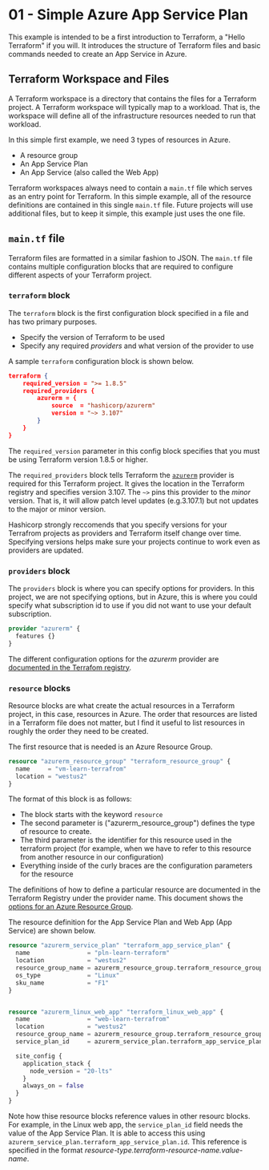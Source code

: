 # 01 - Simple Azure App Service Plan

This example is intended to be a first introduction to Terraform, a "Hello Terraform" if you will.  It introduces the structure of Terraform files and basic commands needed to create an App Service in Azure.

## Terraform Workspace and Files

A Terraform workspace is a directory that contains the files for a Terraform project.  A Terraform workspace will typically map to a workload.  That is, the workspace will define all of the infrastructure resources needed to run that workload.  

In this simple first example, we need 3 types of resources in Azure.

- A resource group
- An App Service Plan
- An App Service (also called the Web App)

Terraform workspaces always need to contain a `main.tf` file which serves as an entry point for Terraform.  In this simple example, all of the resource definitions are contained in this single `main.tf` file.  Future projects will use additional files, but to keep it simple, this example just uses the one file.

## `main.tf` file

Terraform files are formatted in a similar fashion to JSON.  The `main.tf` file contains multiple configuration blocks that are required to configure different aspects of your Terraform project.

### `terraform` block

The `terraform` block is the first configuration block specified in a file and has two primary purposes.

- Specify the version of Terraform to be used
- Specify any required *providers* and what version of the provider to use

A sample `terraform` configuration block is shown below.

```json
terraform {
    required_version = ">= 1.8.5"
    required_providers {
        azurerm = {
            source  = "hashicorp/azurerm"
            version = "~> 3.107"
        }
    }
}
```

The `required_version` parameter in this config block specifies that you must be using Terraform version 1.8.5 or higher.

The `required_providers` block tells Terraform the [`azurerm`](https://registry.terraform.io/providers/hashicorp/azurerm/latest/docs) provider is required for this Terraform project.  It gives the location in the Terraform registry and specifies version 3.107.  The `~>` pins this provider to the *minor* version.  That is, it will allow patch level updates (e.g.3.107.1) but not updates to the major or minor version.

Hashicorp strongly reccomends that you specify versions for your Terrafrom projects as providers and Terraform itself change over time.  Specifying versions helps make sure your projects continue to work even as providers are updated.

### `providers` block

The `providers` block is where you can specify options for providers.  In this project, we are not specifying options, but in Azure, this is where you could specify what subscription id to use if you did not want to use your default subscription.

```terraform
provider "azurerm" {
  features {}
}
```

The different configuration options for the *azurerm* provider are [documented in the Terrafom registry](https://registry.terraform.io/providers/hashicorp/azurerm/latest/docs/guides/features-block).

### `resource` blocks

Resource blocks are what create the actual resources in a Terraform project, in this case, resources in Azure.  The order that resources are listed in a Terraform file does not matter, but I find it useful to list resources in roughly the order they need to be created.

The first resource that is needed is an Azure Resource Group.

```terraform
resource "azurerm_resource_group" "terraform_resource_group" {
  name     = "vm-learn-terrafrom"
  location = "westus2"
}
```

The format of this block is as follows:

- The block starts with the keyword `resource`
- The second parameter is ("azurerm_resource_group") defines the type of resource to create.
- The third parameter is the identifier for this resource used in the terraform project (for example, when we have to refer to this resource from another resource in our configuration)
- Everything inside of the curly braces are the configuration parameters for the resource

The definitions of how to define a particular resource are documented in the Terraform Registry under the provider name.  This document shows the [options for an Azure Resource Group](https://registry.terraform.io/providers/hashicorp/azurerm/latest/docs/resources/resource_group).

The resource definition for the App Service Plan and Web App (App Service) are shown below.

```terraform
resource "azurerm_service_plan" "terraform_app_service_plan" {
  name                = "pln-learn-terraform"
  location            = "westus2"
  resource_group_name = azurerm_resource_group.terraform_resource_group.name
  os_type             = "Linux"
  sku_name            = "F1"
}


resource "azurerm_linux_web_app" "terraform_linux_web_app" {
  name                = "web-learn-terrafrom"
  location            = "westus2"
  resource_group_name = azurerm_resource_group.terraform_resource_group.name
  service_plan_id     = azurerm_service_plan.terraform_app_service_plan.id

  site_config {
    application_stack {
      node_version = "20-lts"
    }
    always_on = false
  }
}
```

Note how thise resource blocks reference values in other resourc blocks.  For example, in the Linux web app, the `service_plan_id` field needs the value of the App Service Plan.  It is able to access this using `azurerm_service_plan.terraform_app_service_plan.id`.  This reference is specified in the format *resource-type.terraform-resource-name.value-name*.

